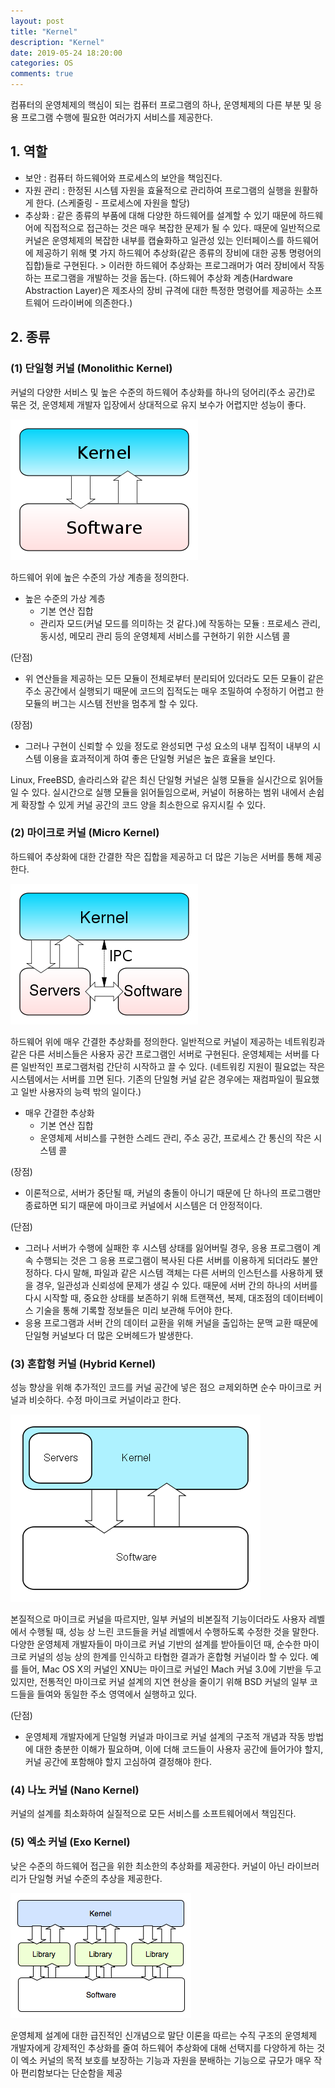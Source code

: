 ```yaml
---
layout: post
title: "Kernel"
description: "Kernel"
date: 2019-05-24 18:20:00
categories: OS
comments: true
---
```

컴퓨터의 운영체제의 핵심이 되는 컴퓨터 프로그램의 하나, 운영체제의 다른 부분 및 응용 프로그램 수행에 필요한 여러가지 서비스를 제공한다.
## 1. 역할
- 보안 : 컴퓨터 하드웨어와 프로세스의 보안을 책임진다.
- 자원 관리 : 한정된 시스템 자원을 효율적으로 관리하여 프로그램의 실행을 원활하게 한다. (스케줄링 - 프로세스에 자원을 할당)
- 추상화 : 같은 종류의 부품에 대해 다양한 하드웨어를 설계할 수 있기 때문에 하드웨어에 직접적으로 접근하는 것은 매우 복잡한 문제가 될 수 있다. 때문에 일반적으로 커널은 운영체제의 복잡한 내부를 캡슐화하고 일관성 있는 인터페이스를 하드웨어에 제공하기 위해 몇 가지 하드웨어 추상화(같은 종류의 장비에 대한 공통 명령어의 집합)들로 구현된다. > 이러한 하드웨어 추상화는 프로그래머가 여러 장비에서 작동하는 프로그램을 개발하는 것을 돕는다. (하드웨어 추상화 계층(Hardware Abstraction Layer)은 제조사의 장비 규격에 대한 특정한 명령어를 제공하는 소프트웨어 드라이버에 의존한다.)

## 2. 종류

### (1) 단일형 커널 (Monolithic Kernel)
커널의 다양한 서비스 및 높은 수준의 하드웨어 추상화를 하나의 덩어리(주소 공간)로 묶은 것, 운영체제 개발자 입장에서 상대적으로 유지 보수가 어렵지만 성능이 좋다.

![Monolithic Kernel](../../assets/OS/11.PNG)

하드웨어 위에 높은 수준의 가상 계층을 정의한다.
- 높은 수준의 가상 계층
  - 기본 연산 집합
  - 관리자 모드(커널 모드를 의미하는 것 같다.)에 작동하는 모듈 : 프로세스 관리, 동시성, 메모리 관리 등의 운영체제 서비스를 구현하기 위한 시스템 콜

(단점)
- 위 연산들을 제공하는 모든 모듈이 전체로부터 분리되어 있더라도 모든 모듈이 같은 주소 공간에서 실행되기 때문에 코드의 집적도는 매우 조밀하여 수정하기 어렵고 한 모듈의 버그는 시스템 전반을 멈추게 할 수 있다.

(장점)
- 그러나 구현이 신뢰할 수 있을 정도로 완성되면 구성 요소의 내부 집적이 내부의 시스템 이용을 효과적이게 하여 좋은 단일형 커널은 높은 효율을 보인다.

Linux, FreeBSD, 솔라리스와 같은 최신 단일형 커널은 실행 모듈을 실시간으로 읽어들일 수 있다. 실시간으로 실행 모듈을 읽어들임으로써, 커널이 허용하는 범위 내에서 손쉽게 확장할 수 있게 커널 공간의 코드 양을 최소한으로 유지시킬 수 있다.

### (2) 마이크로 커널 (Micro Kernel)
하드웨어 추상화에 대한 간결한 작은 집합을 제공하고 더 많은 기능은 서버를 통해 제공한다.

![Micro Kernel](../../assets/OS/12.PNG)

하드웨어 위에 매우 간결한 추상화를 정의한다. 일반적으로 커널이 제공하는 네트워킹과 같은 다른 서비스들은 사용자 공간 프로그램인 서버로 구현된다. 운영체제는 서버를 다른 일반적인 프로그램처럼 간단히 시작하고 끌 수 있다. (네트워킹 지원이 필요없는 작은 시스템에서는 서버를 끄면 된다. 기존의 단일형 커널 같은 경우에는 재컴파일이 필요했고 일반 사용자의 능력 밖의 일이다.)
- 매우 간결한 추상화
  - 기본 연산 집합
  - 운영체제 서비스를 구현한 스레드 관리, 주소 공간, 프로세스 간 통신의 작은 시스템 콜

(장점)
- 이론적으로, 서버가 중단될 때, 커널의 충돌이 아니기 때문에 단 하나의 프로그램만 종료하면 되기 때문에 마이크로 커널에서 시스템은 더 안정적이다.

(단점)
- 그러나 서버가 수행에 실패한 후 시스템 상태를 잃어버릴 경우, 응용 프로그램이 계속 수행되는 것은 그 응용 프로그램이 복사된 다른 서버를 이용하게 되더라도 불안정하다. 다시 말해, 파일과 같은 시스템 객체는 다른 서버의 인스턴스를 사용하게 됐을 경우, 일관성과 신뢰성에 문제가 생길 수 있다. 때문에 서버 간의 하나의 서버를 다시 시작할 때, 중요한 상태를 보존하기 위해 트랜잭션, 복제, 대조점의 데이터베이스 기술을 통해 기록할 정보들은 미리 보관해 두어야 한다.
- 응용 프로그램과 서버 간의 데이터 교환을 위해 커널을 출입하는 문맥 교환 때문에 단일형 커널보다 더 많은 오버헤드가 발생한다.

### (3) 혼합형 커널 (Hybrid Kernel)
성능 향상을 위해 추가적인 코드를 커널 공간에 넣은 점으 ㄹ제외하면 순수 마이크로 커널과 비슷하다. 수정 마이크로 커널이라고 한다.

![Hybrid Kernel](../../assets/OS/13.PNG)

본질적으로 마이크로 커널을 따르지만, 일부 커널의 비본질적 기능이더라도 사용자 레벨에서 수행될 때, 성능 상 느린 코드들을 커널 레벨에서 수행하도록 수정한 것을 말한다.
다양한 운영체제 개발자들이 마이크로 커널 기반의 설계를 받아들이던 때, 순수한 마이크로 커널의 성능 상의 한계를 인식하고 타협한 결과가 혼합형 커널이라 할 수 있다.
예를 들어, Mac OS X의 커널인 XNU는 마이크로 커널인 Mach 커널 3.0에 기반을 두고 있지만, 전통적인 마이크로 커널 설계의 지연 현상을 줄이기 위해 BSD 커널의 일부 코드들을 들여와 동일한 주소 영역에서 실행하고 있다.

(단점)
- 운영체제 개발자에게 단일형 커널과 마이크로 커널 설계의 구조적 개념과 작동 방법에 대한 충분한 이해가 필요하며, 이에 더해 코드들이 사용자 공간에 들어가야 할지, 커널 공간에 포함해야 할지 고심하여 결정해야 한다.

### (4) 나노 커널 (Nano Kernel)
커널의 설계를 최소화하여 실질적으로 모든 서비스를 소프트웨어에서 책임진다.

### (5) 엑소 커널 (Exo Kernel)
낮은 수준의 하드웨어 접근을 위한 최소한의 추상화를 제공한다. 커널이 아닌 라이브러리가 단일형 커널 수준의 추상을 제공한다.

![Exo Kernel](../../assets/OS/14.PNG)

운영체제 설계에 대한 급진적인 신개념으로 말단 이론을 따르는 수직 구조의 운영체제
개발자에게 강제적인 추상화를 줄여 하드웨어 추상화에 대해 선택지를 다양하게 하는 것이 엑소 커널의 목적
보호를 보장하는 기능과 자원을 분배하는 기능으로 규모가 매우 작아 편리함보다는 단순함을 제공
